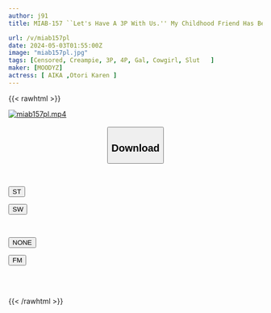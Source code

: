 ```yaml
---
author: j91
title: MIAB-157 ``Let's Have A 3P With Us.'' My Childhood Friend Has Become A Local Famous Slut Gal! Memories Of A Summer Where I Was Made Into A Masochist Pet For Two Days After Returning Home And Ejaculated 13 Times. AIKA Otori Karen

url: /v/miab157pl
date: 2024-05-03T01:55:00Z
image: "miab157pl.jpg"
tags: [Censored, Creampie, 3P, 4P, Gal, Cowgirl, Slut	]
maker: [MOODYZ]
actress: [ AIKA ,Otori Karen ]
---
```



{{< rawhtml >}}

<div class="video" data-videoid="kpGDWpbdePiOOma">
    <a href="javascript:;">
        <img src="/v/miab157pl/miab157pl.jpg" width="WIDTH" height="HEIGHT" alt="miab157pl.mp4" loading="lazy">
    </a>
</div>

<script type="text/javascript" src="https://j91.asia/asset/on-demand-st.js"></script>

<br>
  <link rel="stylesheet" href="https://j91.asia/asset/bs5.css">
  
  <center>
  <button class="btn btn-primary" type="button" data-bs-toggle="collapse" data-bs-target=".multi-collapse" aria-expanded="false" aria-controls="multiCollapseExample1 multiCollapseExample2"><h2>Download</h2></button></center>
</p>
<div class="row">
  <div class="col">
    <div class="collapse multi-collapse" id="multiCollapseExample1">
      <div class="card card-body">
	      	      <br>
<div class="buttons">  
<p><a href="https://streamtape.to/v/kpGDWpbdePiOOma" target="_blank"><button class="btn-hover color-3"><i class="fa fa-download"></i> ST</button></a></p>
<p><a href="https://asnwish.com/ta7nqzwqsq9z" target="_blank"><button class="btn-hover color-2"><i class="fa fa-download"></i> SW</button></a></p></div>
    </div>
  </div>
</div>
  <div class="col">
    <div class="collapse multi-collapse" id="multiCollapseExample2">
      <div class="card card-body">
	      <br>
<div class="buttons">
<p><a href="javascript:;"><button class="btn-hover color-9"><i class="fa fa-download"></i> NONE</button></a></p>
<p><a href="https://filemoon.sx/d/6sj3ty2y69sl"><button class="btn-hover color-8"><i class="fa fa-download"></i> FM</button></a></p></div>
<br><br>
      </div>
    </div>
  </div>
</div>

{{< /rawhtml >}}